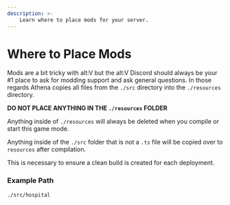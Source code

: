 ```yaml
---
description: >-
    Learn where to place mods for your server.
---
```


# Where to Place Mods

Mods are a bit tricky with alt:V but the alt:V Discord should always be your #1 place to ask for modding support and ask general questions. In those regards Athena copies all files from the `./src` directory into the `./resources` directory.

**DO NOT PLACE ANYTHING IN THE `./resources` FOLDER**

Anything inside of `./resources` will always be deleted when you compile or start this game mode.

Anything inside of the `./src` folder that is not a `.ts` file will be copied over to `resources` after compilation.

This is necessary to ensure a clean build is created for each deployment.

### Example Path

`./src/hospital`
